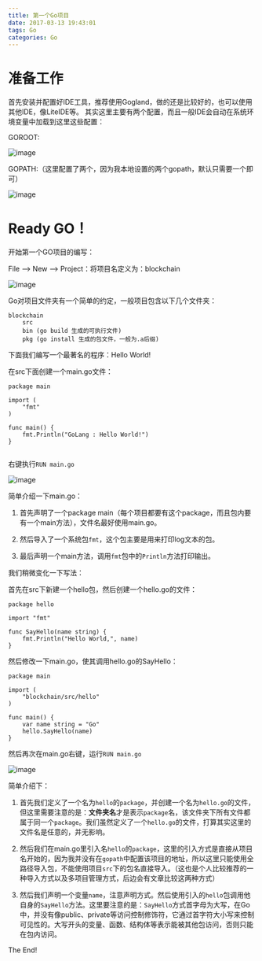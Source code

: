 ```yaml
---
title: 第一个Go项目
date: 2017-03-13 19:43:01
tags: Go
categories: Go
---
```


# 准备工作
首先安装并配置好IDE工具，推荐使用Gogland，做的还是比较好的，也可以使用其他IDE，像LiteIDE等。
其实这里主要有两个配置，而且一般IDE会自动在系统环境变量中加载到这里这些配置：

GOROOT:

<!--more-->

![image](http://7xsp5x.com2.z0.glb.clouddn.com/first-go-%E7%AC%AC%E4%B8%80%E4%B8%AAgo%E9%A1%B9%E7%9B%AE01.png)

GOPATH:（这里配置了两个，因为我本地设置的两个gopath，默认只需要一个即可）

![image](http://7xsp5x.com2.z0.glb.clouddn.com/first-go-%E7%AC%AC%E4%B8%80%E4%B8%AAgo%E9%A1%B9%E7%9B%AE02.png)

# Ready GO！

开始第一个GO项目的编写：

File --> New --> Project：将项目名定义为：blockchain

![image](http://7xsp5x.com2.z0.glb.clouddn.com/first-go-%E7%AC%AC%E4%B8%80%E4%B8%AAgo%E9%A1%B9%E7%9B%AE03.png)

Go对项目文件夹有一个简单的约定，一般项目包含以下几个文件夹：

    blockchain
        src 
        bin (go build 生成的可执行文件)
        pkg (go install 生成的包文件，一般为.a后缀)

下面我们编写一个最著名的程序：Hello World!

在src下面创建一个main.go文件：


```
package main

import (
	"fmt"
)

func main() {
	fmt.Println("GoLang : Hello World!")
}
    
```

右键执行`RUN main.go`

![image](http://7xsp5x.com2.z0.glb.clouddn.com/first-go-%E7%AC%AC%E4%B8%80%E4%B8%AAgo%E9%A1%B9%E7%9B%AE04.png)

简单介绍一下main.go：

1. 首先声明了一个package main（每个项目都要有这个package，而且包内要有一个main方法），文件名最好使用main.go。

1. 然后导入了一个系统包`fmt`，这个包主要是用来打印log文本的包。

1. 最后声明一个main方法，调用`fmt`包中的`Println`方法打印输出。

我们稍微变化一下写法：

首先在src下新建一个hello包，然后创建一个hello.go的文件：

```
package hello

import "fmt"

func SayHello(name string) {
	fmt.Println("Hello World,", name)
}

```

然后修改一下main.go，使其调用hello.go的SayHello：

```
package main

import (
	"blockchain/src/hello"
)

func main() {
	var name string = "Go"
	hello.SayHello(name)
}
```

然后再次在main.go右键，运行`RUN main.go`

![image](http://7xsp5x.com2.z0.glb.clouddn.com/first-go-%E7%AC%AC%E4%B8%80%E4%B8%AAgo%E9%A1%B9%E7%9B%AE05.png)

简单介绍下：

1. 首先我们定义了一个名为`hello`的`package`，并创建一个名为`hello.go`的文件，但这里需要注意的是：**文件夹名**才是表示`package`名，该文件夹下所有文件都属于同一个`package`。我们虽然定义了一个`hello.go`的文件，打算其实这里的文件名是任意的，并无影响。

2. 然后我们在main.go里引入名`hello`的`package`，这里的引入方式是直接从项目名开始的，因为我并没有在`gopath`中配置该项目的地址，所以这里只能使用全路径导入包，不能使用项目`src`下的包名直接导入。（这也是个人比较推荐的一种导入方式以及多项目管理方式，后边会有文章比较这两种方式）

3. 然后我们声明一个变量`name`，注意声明方式。然后使用引入的`hello`包调用他自身的`SayHello`方法。这里要注意的是：`SayHello`方式首字母为大写，在Go中，并没有像public、private等访问控制修饰符，它通过首字符大小写来控制可见性的。大写开头的变量、函数、结构体等表示能被其他包访问，否则只能在包内访问。



The End!
